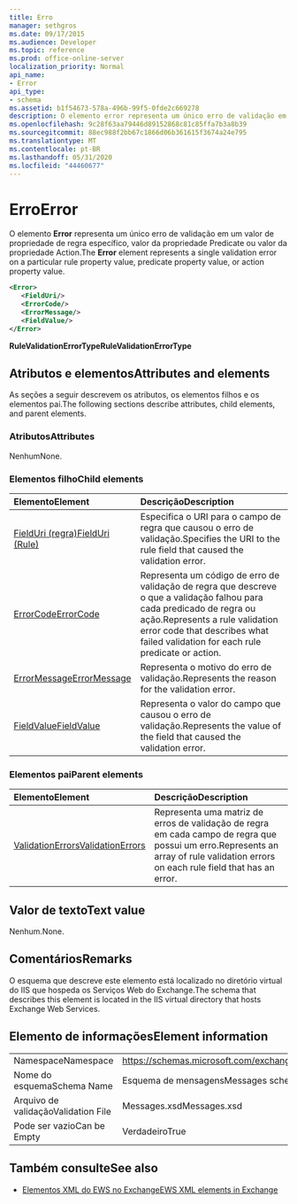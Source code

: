 ```yaml
---
title: Erro
manager: sethgros
ms.date: 09/17/2015
ms.audience: Developer
ms.topic: reference
ms.prod: office-online-server
localization_priority: Normal
api_name:
- Error
api_type:
- schema
ms.assetid: b1f54673-578a-496b-99f5-0fde2c669278
description: O elemento error representa um único erro de validação em um valor de propriedade de regra específico, valor da propriedade Predicate ou valor da propriedade Action.
ms.openlocfilehash: 9c28f63aa79446d89152868c81c85ffa7b3a8b39
ms.sourcegitcommit: 88ec988f2bb67c1866d06b361615f3674a24e795
ms.translationtype: MT
ms.contentlocale: pt-BR
ms.lasthandoff: 05/31/2020
ms.locfileid: "44460677"
---
```

# <a name="error"></a><span data-ttu-id="40563-103">Erro</span><span class="sxs-lookup"><span data-stu-id="40563-103">Error</span></span>

<span data-ttu-id="40563-104">O elemento **Error** representa um único erro de validação em um valor de propriedade de regra específico, valor da propriedade Predicate ou valor da propriedade Action.</span><span class="sxs-lookup"><span data-stu-id="40563-104">The **Error** element represents a single validation error on a particular rule property value, predicate property value, or action property value.</span></span> 
  
```XML
<Error>
   <FieldUri/>
   <ErrorCode/>
   <ErrorMessage/>
   <FieldValue/>
</Error>
```

 <span data-ttu-id="40563-105">**RuleValidationErrorType**</span><span class="sxs-lookup"><span data-stu-id="40563-105">**RuleValidationErrorType**</span></span>
## <a name="attributes-and-elements"></a><span data-ttu-id="40563-106">Atributos e elementos</span><span class="sxs-lookup"><span data-stu-id="40563-106">Attributes and elements</span></span>

<span data-ttu-id="40563-107">As seções a seguir descrevem os atributos, os elementos filhos e os elementos pai.</span><span class="sxs-lookup"><span data-stu-id="40563-107">The following sections describe attributes, child elements, and parent elements.</span></span>
  
### <a name="attributes"></a><span data-ttu-id="40563-108">Atributos</span><span class="sxs-lookup"><span data-stu-id="40563-108">Attributes</span></span>

<span data-ttu-id="40563-109">Nenhum</span><span class="sxs-lookup"><span data-stu-id="40563-109">None.</span></span>
  
### <a name="child-elements"></a><span data-ttu-id="40563-110">Elementos filho</span><span class="sxs-lookup"><span data-stu-id="40563-110">Child elements</span></span>

|<span data-ttu-id="40563-111">**Elemento**</span><span class="sxs-lookup"><span data-stu-id="40563-111">**Element**</span></span>|<span data-ttu-id="40563-112">**Descrição**</span><span class="sxs-lookup"><span data-stu-id="40563-112">**Description**</span></span>|
|:-----|:-----|
|[<span data-ttu-id="40563-113">FieldUri (regra)</span><span class="sxs-lookup"><span data-stu-id="40563-113">FieldUri (Rule)</span></span>](fielduri-rule.md) <br/> |<span data-ttu-id="40563-114">Especifica o URI para o campo de regra que causou o erro de validação.</span><span class="sxs-lookup"><span data-stu-id="40563-114">Specifies the URI to the rule field that caused the validation error.</span></span>  <br/> |
|[<span data-ttu-id="40563-115">ErrorCode</span><span class="sxs-lookup"><span data-stu-id="40563-115">ErrorCode</span></span>](errorcode.md) <br/> |<span data-ttu-id="40563-116">Representa um código de erro de validação de regra que descreve o que a validação falhou para cada predicado de regra ou ação.</span><span class="sxs-lookup"><span data-stu-id="40563-116">Represents a rule validation error code that describes what failed validation for each rule predicate or action.</span></span>  <br/> |
|[<span data-ttu-id="40563-117">ErrorMessage</span><span class="sxs-lookup"><span data-stu-id="40563-117">ErrorMessage</span></span>](errormessage.md) <br/> |<span data-ttu-id="40563-118">Representa o motivo do erro de validação.</span><span class="sxs-lookup"><span data-stu-id="40563-118">Represents the reason for the validation error.</span></span>  <br/> |
|[<span data-ttu-id="40563-119">FieldValue</span><span class="sxs-lookup"><span data-stu-id="40563-119">FieldValue</span></span>](fieldvalue.md) <br/> |<span data-ttu-id="40563-120">Representa o valor do campo que causou o erro de validação.</span><span class="sxs-lookup"><span data-stu-id="40563-120">Represents the value of the field that caused the validation error.</span></span>  <br/> |
   
### <a name="parent-elements"></a><span data-ttu-id="40563-121">Elementos pai</span><span class="sxs-lookup"><span data-stu-id="40563-121">Parent elements</span></span>

|<span data-ttu-id="40563-122">**Elemento**</span><span class="sxs-lookup"><span data-stu-id="40563-122">**Element**</span></span>|<span data-ttu-id="40563-123">**Descrição**</span><span class="sxs-lookup"><span data-stu-id="40563-123">**Description**</span></span>|
|:-----|:-----|
|[<span data-ttu-id="40563-124">ValidationErrors</span><span class="sxs-lookup"><span data-stu-id="40563-124">ValidationErrors</span></span>](validationerrors.md) <br/> |<span data-ttu-id="40563-125">Representa uma matriz de erros de validação de regra em cada campo de regra que possui um erro.</span><span class="sxs-lookup"><span data-stu-id="40563-125">Represents an array of rule validation errors on each rule field that has an error.</span></span>  <br/> |
   
## <a name="text-value"></a><span data-ttu-id="40563-126">Valor de texto</span><span class="sxs-lookup"><span data-stu-id="40563-126">Text value</span></span>

<span data-ttu-id="40563-127">Nenhum.</span><span class="sxs-lookup"><span data-stu-id="40563-127">None.</span></span>
  
## <a name="remarks"></a><span data-ttu-id="40563-128">Comentários</span><span class="sxs-lookup"><span data-stu-id="40563-128">Remarks</span></span>

<span data-ttu-id="40563-129">O esquema que descreve este elemento está localizado no diretório virtual do IIS que hospeda os Serviços Web do Exchange.</span><span class="sxs-lookup"><span data-stu-id="40563-129">The schema that describes this element is located in the IIS virtual directory that hosts Exchange Web Services.</span></span>
  
## <a name="element-information"></a><span data-ttu-id="40563-130">Elemento de informações</span><span class="sxs-lookup"><span data-stu-id="40563-130">Element information</span></span>

|||
|:-----|:-----|
|<span data-ttu-id="40563-131">Namespace</span><span class="sxs-lookup"><span data-stu-id="40563-131">Namespace</span></span>  <br/> |https://schemas.microsoft.com/exchange/services/2006/messages  <br/> |
|<span data-ttu-id="40563-132">Nome do esquema</span><span class="sxs-lookup"><span data-stu-id="40563-132">Schema Name</span></span>  <br/> |<span data-ttu-id="40563-133">Esquema de mensagens</span><span class="sxs-lookup"><span data-stu-id="40563-133">Messages schema</span></span>  <br/> |
|<span data-ttu-id="40563-134">Arquivo de validação</span><span class="sxs-lookup"><span data-stu-id="40563-134">Validation File</span></span>  <br/> |<span data-ttu-id="40563-135">Messages.xsd</span><span class="sxs-lookup"><span data-stu-id="40563-135">Messages.xsd</span></span>  <br/> |
|<span data-ttu-id="40563-136">Pode ser vazio</span><span class="sxs-lookup"><span data-stu-id="40563-136">Can be Empty</span></span>  <br/> |<span data-ttu-id="40563-137">Verdadeiro</span><span class="sxs-lookup"><span data-stu-id="40563-137">True</span></span>  <br/> |
   
## <a name="see-also"></a><span data-ttu-id="40563-138">Também consulte</span><span class="sxs-lookup"><span data-stu-id="40563-138">See also</span></span>



- [<span data-ttu-id="40563-139">Elementos XML do EWS no Exchange</span><span class="sxs-lookup"><span data-stu-id="40563-139">EWS XML elements in Exchange</span></span>](ews-xml-elements-in-exchange.md)

